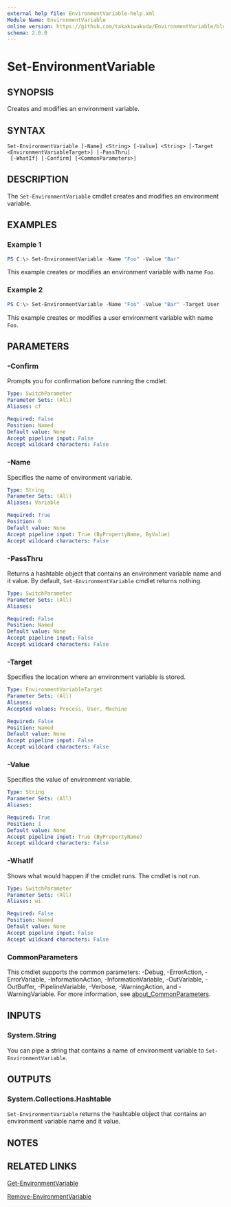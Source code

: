 ```yaml
---
external help file: EnvironmentVariable-help.xml
Module Name: EnvironmentVariable
online version: https://github.com/takakiwakuda/EnvironmentVariable/blob/main/docs/Set-EnvironmentVariable.md
schema: 2.0.0
---
```


# Set-EnvironmentVariable

## SYNOPSIS
Creates and modifies an environment variable.

## SYNTAX

```
Set-EnvironmentVariable [-Name] <String> [-Value] <String> [-Target <EnvironmentVariableTarget>] [-PassThru]
 [-WhatIf] [-Confirm] [<CommonParameters>]
```

## DESCRIPTION
The `Set-EnvironmentVariable` cmdlet creates and modifies an environment variable.

## EXAMPLES

### Example 1
```powershell
PS C:\> Set-EnvironmentVariable -Name "Foo" -Value "Bar"
```

This example creates or modifies an environment variable with name `Foo`.

### Example 2
```powershell
PS C:\> Set-EnvironmentVariable -Name "Foo" -Value "Bar" -Target User
```

This example creates or modifies a user environment variable with name `Foo`.

## PARAMETERS

### -Confirm
Prompts you for confirmation before running the cmdlet.

```yaml
Type: SwitchParameter
Parameter Sets: (All)
Aliases: cf

Required: False
Position: Named
Default value: None
Accept pipeline input: False
Accept wildcard characters: False
```

### -Name
Specifies the name of environment variable.

```yaml
Type: String
Parameter Sets: (All)
Aliases: Variable

Required: True
Position: 0
Default value: None
Accept pipeline input: True (ByPropertyName, ByValue)
Accept wildcard characters: False
```

### -PassThru
Returns a hashtable object that contains an environment variable name and it value. By default, `Set-EnvironmentVariable` cmdlet returns nothing.

```yaml
Type: SwitchParameter
Parameter Sets: (All)
Aliases:

Required: False
Position: Named
Default value: None
Accept pipeline input: False
Accept wildcard characters: False
```

### -Target
Specifies the location where an environment variable is stored.

```yaml
Type: EnvironmentVariableTarget
Parameter Sets: (All)
Aliases:
Accepted values: Process, User, Machine

Required: False
Position: Named
Default value: None
Accept pipeline input: False
Accept wildcard characters: False
```

### -Value
Specifies the value of environment variable.

```yaml
Type: String
Parameter Sets: (All)
Aliases:

Required: True
Position: 1
Default value: None
Accept pipeline input: True (ByPropertyName)
Accept wildcard characters: False
```

### -WhatIf
Shows what would happen if the cmdlet runs.
The cmdlet is not run.

```yaml
Type: SwitchParameter
Parameter Sets: (All)
Aliases: wi

Required: False
Position: Named
Default value: None
Accept pipeline input: False
Accept wildcard characters: False
```

### CommonParameters
This cmdlet supports the common parameters: -Debug, -ErrorAction, -ErrorVariable, -InformationAction, -InformationVariable, -OutVariable, -OutBuffer, -PipelineVariable, -Verbose, -WarningAction, and -WarningVariable. For more information, see [about_CommonParameters](http://go.microsoft.com/fwlink/?LinkID=113216).

## INPUTS

### System.String
You can pipe a string that contains a name of environment variable to `Set-EnvironmentVariable`.

## OUTPUTS

### System.Collections.Hashtable
`Set-EnvironmentVariable` returns the hashtable object that contains an environment variable name and it value.

## NOTES

## RELATED LINKS

[Get-EnvironmentVariable](https://github.com/takakiwakuda/EnvironmentVariable/blob/main/docs/Get-EnvironmentVariable.md)

[Remove-EnvironmentVariable](https://github.com/takakiwakuda/EnvironmentVariable/blob/main/docs/Remove-EnvironmentVariable.md)
